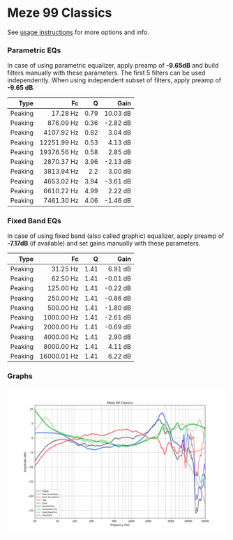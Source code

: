 # Meze 99 Classics
See [usage instructions](https://github.com/jaakkopasanen/AutoEq#usage) for more options and info.

### Parametric EQs
In case of using parametric equalizer, apply preamp of **-9.65dB** and build filters manually
with these parameters. The first 5 filters can be used independently.
When using independent subset of filters, apply preamp of **-9.65 dB**.

| Type    | Fc          |    Q | Gain     |
|--------:|------------:|-----:|---------:|
| Peaking | 17.28 Hz    | 0.79 | 10.03 dB |
| Peaking | 876.09 Hz   | 0.36 | -2.82 dB |
| Peaking | 4107.92 Hz  | 0.82 | 3.04 dB  |
| Peaking | 12251.99 Hz | 0.53 | 4.13 dB  |
| Peaking | 19376.56 Hz | 0.58 | 2.85 dB  |
| Peaking | 2870.37 Hz  | 3.96 | -2.13 dB |
| Peaking | 3813.94 Hz  | 2.2  | 3.00 dB  |
| Peaking | 4653.02 Hz  | 3.94 | -3.61 dB |
| Peaking | 6610.22 Hz  | 4.99 | 2.22 dB  |
| Peaking | 7461.30 Hz  | 4.06 | -1.46 dB |

### Fixed Band EQs
In case of using fixed band (also called graphic) equalizer, apply preamp of **-7.17dB**
(if available) and set gains manually with these parameters.

| Type    | Fc          |    Q | Gain     |
|--------:|------------:|-----:|---------:|
| Peaking | 31.25 Hz    | 1.41 | 6.91 dB  |
| Peaking | 62.50 Hz    | 1.41 | -0.01 dB |
| Peaking | 125.00 Hz   | 1.41 | -0.22 dB |
| Peaking | 250.00 Hz   | 1.41 | -0.86 dB |
| Peaking | 500.00 Hz   | 1.41 | -1.80 dB |
| Peaking | 1000.00 Hz  | 1.41 | -2.61 dB |
| Peaking | 2000.00 Hz  | 1.41 | -0.69 dB |
| Peaking | 4000.00 Hz  | 1.41 | 2.90 dB  |
| Peaking | 8000.00 Hz  | 1.41 | 4.11 dB  |
| Peaking | 16000.01 Hz | 1.41 | 6.22 dB  |

### Graphs
![](./Meze%2099%20Classics.png)